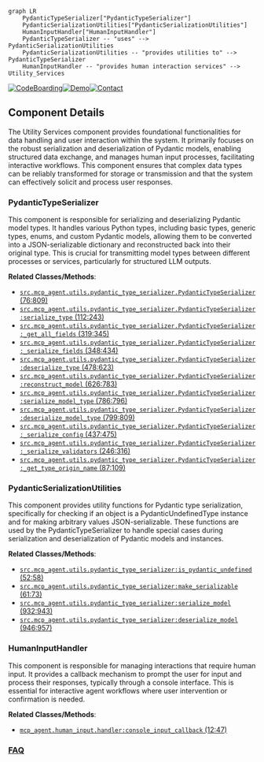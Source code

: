 ```mermaid
graph LR
    PydanticTypeSerializer["PydanticTypeSerializer"]
    PydanticSerializationUtilities["PydanticSerializationUtilities"]
    HumanInputHandler["HumanInputHandler"]
    PydanticTypeSerializer -- "uses" --> PydanticSerializationUtilities
    PydanticSerializationUtilities -- "provides utilities to" --> PydanticTypeSerializer
    HumanInputHandler -- "provides human interaction services" --> Utility_Services
```
[![CodeBoarding](https://img.shields.io/badge/Generated%20by-CodeBoarding-9cf?style=flat-square)](https://github.com/CodeBoarding/GeneratedOnBoardings)[![Demo](https://img.shields.io/badge/Try%20our-Demo-blue?style=flat-square)](https://www.codeboarding.org/demo)[![Contact](https://img.shields.io/badge/Contact%20us%20-%20contact@codeboarding.org-lightgrey?style=flat-square)](mailto:contact@codeboarding.org)

## Component Details

The Utility Services component provides foundational functionalities for data handling and user interaction within the system. It primarily focuses on the robust serialization and deserialization of Pydantic models, enabling structured data exchange, and manages human input processes, facilitating interactive workflows. This component ensures that complex data types can be reliably transformed for storage or transmission and that the system can effectively solicit and process user responses.

### PydanticTypeSerializer
This component is responsible for serializing and deserializing Pydantic model types. It handles various Python types, including basic types, generic types, enums, and custom Pydantic models, allowing them to be converted into a JSON-serializable dictionary and reconstructed back into their original type. This is crucial for transmitting model types between different processes or services, particularly for structured LLM outputs.


**Related Classes/Methods**:

- <a href="https://github.com/lastmile-ai/mcp-agent/blob/master/src/mcp_agent/utils/pydantic_type_serializer.py#L76-L809" target="_blank" rel="noopener noreferrer">`src.mcp_agent.utils.pydantic_type_serializer.PydanticTypeSerializer` (76:809)</a>
- <a href="https://github.com/lastmile-ai/mcp-agent/blob/master/src/mcp_agent/utils/pydantic_type_serializer.py#L112-L243" target="_blank" rel="noopener noreferrer">`src.mcp_agent.utils.pydantic_type_serializer.PydanticTypeSerializer:serialize_type` (112:243)</a>
- <a href="https://github.com/lastmile-ai/mcp-agent/blob/master/src/mcp_agent/utils/pydantic_type_serializer.py#L319-L345" target="_blank" rel="noopener noreferrer">`src.mcp_agent.utils.pydantic_type_serializer.PydanticTypeSerializer:_get_all_fields` (319:345)</a>
- <a href="https://github.com/lastmile-ai/mcp-agent/blob/master/src/mcp_agent/utils/pydantic_type_serializer.py#L348-L434" target="_blank" rel="noopener noreferrer">`src.mcp_agent.utils.pydantic_type_serializer.PydanticTypeSerializer:_serialize_fields` (348:434)</a>
- <a href="https://github.com/lastmile-ai/mcp-agent/blob/master/src/mcp_agent/utils/pydantic_type_serializer.py#L478-L623" target="_blank" rel="noopener noreferrer">`src.mcp_agent.utils.pydantic_type_serializer.PydanticTypeSerializer:deserialize_type` (478:623)</a>
- <a href="https://github.com/lastmile-ai/mcp-agent/blob/master/src/mcp_agent/utils/pydantic_type_serializer.py#L626-L783" target="_blank" rel="noopener noreferrer">`src.mcp_agent.utils.pydantic_type_serializer.PydanticTypeSerializer:reconstruct_model` (626:783)</a>
- <a href="https://github.com/lastmile-ai/mcp-agent/blob/master/src/mcp_agent/utils/pydantic_type_serializer.py#L786-L796" target="_blank" rel="noopener noreferrer">`src.mcp_agent.utils.pydantic_type_serializer.PydanticTypeSerializer:serialize_model_type` (786:796)</a>
- <a href="https://github.com/lastmile-ai/mcp-agent/blob/master/src/mcp_agent/utils/pydantic_type_serializer.py#L799-L809" target="_blank" rel="noopener noreferrer">`src.mcp_agent.utils.pydantic_type_serializer.PydanticTypeSerializer:deserialize_model_type` (799:809)</a>
- <a href="https://github.com/lastmile-ai/mcp-agent/blob/master/src/mcp_agent/utils/pydantic_type_serializer.py#L437-L475" target="_blank" rel="noopener noreferrer">`src.mcp_agent.utils.pydantic_type_serializer.PydanticTypeSerializer:_serialize_config` (437:475)</a>
- <a href="https://github.com/lastmile-ai/mcp-agent/blob/master/src/mcp_agent/utils/pydantic_type_serializer.py#L246-L316" target="_blank" rel="noopener noreferrer">`src.mcp_agent.utils.pydantic_type_serializer.PydanticTypeSerializer:_serialize_validators` (246:316)</a>
- <a href="https://github.com/lastmile-ai/mcp-agent/blob/master/src/mcp_agent/utils/pydantic_type_serializer.py#L87-L109" target="_blank" rel="noopener noreferrer">`src.mcp_agent.utils.pydantic_type_serializer.PydanticTypeSerializer:_get_type_origin_name` (87:109)</a>


### PydanticSerializationUtilities
This component provides utility functions for Pydantic type serialization, specifically for checking if an object is a PydanticUndefinedType instance and for making arbitrary values JSON-serializable. These functions are used by the PydanticTypeSerializer to handle special cases during serialization and deserialization of Pydantic models and instances.


**Related Classes/Methods**:

- <a href="https://github.com/lastmile-ai/mcp-agent/blob/master/src/mcp_agent/utils/pydantic_type_serializer.py#L52-L58" target="_blank" rel="noopener noreferrer">`src.mcp_agent.utils.pydantic_type_serializer:is_pydantic_undefined` (52:58)</a>
- <a href="https://github.com/lastmile-ai/mcp-agent/blob/master/src/mcp_agent/utils/pydantic_type_serializer.py#L61-L73" target="_blank" rel="noopener noreferrer">`src.mcp_agent.utils.pydantic_type_serializer:make_serializable` (61:73)</a>
- <a href="https://github.com/lastmile-ai/mcp-agent/blob/master/src/mcp_agent/utils/pydantic_type_serializer.py#L932-L943" target="_blank" rel="noopener noreferrer">`src.mcp_agent.utils.pydantic_type_serializer:serialize_model` (932:943)</a>
- <a href="https://github.com/lastmile-ai/mcp-agent/blob/master/src/mcp_agent/utils/pydantic_type_serializer.py#L946-L957" target="_blank" rel="noopener noreferrer">`src.mcp_agent.utils.pydantic_type_serializer:deserialize_model` (946:957)</a>


### HumanInputHandler
This component is responsible for managing interactions that require human input. It provides a callback mechanism to prompt the user for input and process their responses, typically through a console interface. This is essential for interactive agent workflows where user intervention or confirmation is needed.


**Related Classes/Methods**:

- <a href="https://github.com/lastmile-ai/mcp-agent/blob/master/src/mcp_agent/human_input/handler.py#L12-L47" target="_blank" rel="noopener noreferrer">`mcp_agent.human_input.handler:console_input_callback` (12:47)</a>




### [FAQ](https://github.com/CodeBoarding/GeneratedOnBoardings/tree/main?tab=readme-ov-file#faq)